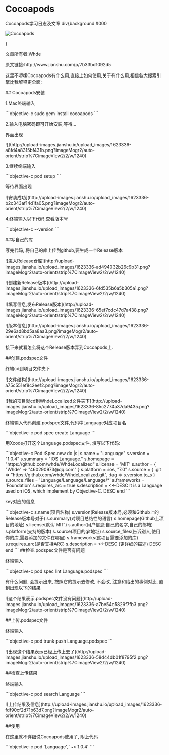 # Cocoapods
Cocoapods学习日志及文章
div{background:#000 <p>![Cocoapods](http://upload-images.jianshu.io/upload_images/1623336-1482dba0c4f71e4d.jpg?imageMogr2/auto-orient/strip%7CimageView2/2/w/1240)<p>}
<p>文章所有者:Whde<p>
<p>原文链接:http://www.jianshu.com/p/7b33bd1092d5<p>
<p>这里不啰嗦Cocoapods有什么用,直接上如何使用,关于有什么用,相信各大搜索引擎比我解释更全面;<p>
## Cocoapods安装
<p>1.Mac终端输入<p>
```objective-c
sudo gem install cocoapods
```
<p>2.输入电脑密码即可开始安装,等待...<p>
   <p>界面出现<p>
<p>![](http://upload-images.jianshu.io/upload_images/1623336-a8fd4a8315bf431b.png?imageMogr2/auto-orient/strip%7CimageView2/2/w/1240)<p>
<p>3.继续终端输入<p>
```objective-c
pod setup
```
<p>等待界面出现<p>
<p>![安装成功](http://upload-images.jianshu.io/upload_images/1623336-b2c343af14d1fa05.png?imageMogr2/auto-orient/strip%7CimageView2/2/w/1240)<p>
<p>4.终端输入以下代码,查看版本号<p>
```objective-c
--version
```
<p>##写自己的库<p>
<p>写完代码, 将自己的库上传到github,要生成一个Release版本<p>
<p>![进入Release仓库](http://upload-images.jianshu.io/upload_images/1623336-ad494032b26c9b31.png?imageMogr2/auto-orient/strip%7CimageView2/2/w/1240)<p>
<p>![创建新Release版本](http://upload-images.jianshu.io/upload_images/1623336-6fd535b6a5b305a1.png?imageMogr2/auto-orient/strip%7CimageView2/2/w/1240)<p>
<p>![填写信息,发布Release版本](http://upload-images.jianshu.io/upload_images/1623336-65ef7cdc47d7a438.png?imageMogr2/auto-orient/strip%7CimageView2/2/w/1240)<p>
<p>![版本信息](http://upload-images.jianshu.io/upload_images/1623336-29e6ad8bd5aa8aa3.png?imageMogr2/auto-orient/strip%7CimageView2/2/w/1240)<p>
<p>接下来就看怎么将这个Release版本弄到Cocoapods上.<p>
##创建.podspec文件
<p>终端cd到项目文件夹下<p>
<p>![文件结构](http://upload-images.jianshu.io/upload_images/1623336-a75c551ef8c2eef2.png?imageMogr2/auto-orient/strip%7CimageView2/2/w/1240)<p>
<p>![我的项目就cd到WhdeLocalized文件夹下](http://upload-images.jianshu.io/upload_images/1623336-85c2774a37da9435.png?imageMogr2/auto-orient/strip%7CimageView2/2/w/1240)<p>
<p>终端输入代码创建.podspec文件,代码中Language对应项目名<p>
```objective-c
pod spec create Language
```
<p>用Xcode打开这个Language.podspec文件, 填写以下代码:<p>
```objective-c
Pod::Spec.new do |s|
s.name          = "Language"
s.version       = "1.0.4"
s.summary       = "iOS Language."
s.homepage      = "https://github.com/whde/WhdeLocalized"
s.license       = 'MIT'
s.author        = { "Whde" => "460290973@qq.com" }
s.platform      = :ios, "7.0"
s.source        = { :git => "https://github.com/whde/WhdeLocalized.git", :tag => s.version.to_s }
s.source_files  = 'Language/Language/Language/*'
s.frameworks    = 'Foundation'
s.requires_arc  = true
s.description   = <<-DESC
It is a Language used on iOS, which implement by Objective-C.
DESC
end
```
<p>key对应的信息<p>
```objective-c
s.name(项目名称)
s.version(Release版本号,必须和Github上的Release版本号对于)
s.summary(对项目总结性的语言)
s.homepage(Github上项目的地址)
s.license(默认'MIT')
s.author(用户信息;自己的名字,自己的邮箱)
s.platform(支持的版本)
s.source(项目的git地址)
s.source_files(告诉别人,使用你的库,需要添加的文件在哪里)
s.frameworks(这项目需要添加的库)
s.requires_arc(是否支持ARC)
s.description   = <<-DESC
(更详细的描述)
DESC
end
```
##检查.podspec文件是否有问题
<p>终端输入<p>
```objective-c
pod spec lint Language.podspec
```
<p>有什么问题, 会提示出来, 按照它的提示去修改, 不会改, 注意和给出的事例对比, 直到出现以下的结果<p>
<p>![这个结果表示.podspec文件没有问题](http://upload-images.jianshu.io/upload_images/1623336-a7be54c5829f7fb3.png?imageMogr2/auto-orient/strip%7CimageView2/2/w/1240)<p>
##上传.podspec文件
<p>终端输入<p>
```objective-c
pod trunk push Language.podspec
```
<p>![出现这个结果表示已经上传上去了](http://upload-images.jianshu.io/upload_images/1623336-58d44db01f8795f2.png?imageMogr2/auto-orient/strip%7CimageView2/2/w/1240)<p>
##检查上传结果
<p>终端输入<p>
```objective-c
pod search Language
```
<p>![上传结果及信息](http://upload-images.jianshu.io/upload_images/1623336-fdf90cf2d71b63d7.png?imageMogr2/auto-orient/strip%7CimageView2/2/w/1240)<p>
##使用
<p>在这里就不详细说Cocoapods使用了, 附上代码<p>
```objective-c
pod 'Language', '~> 1.0.4'
```

